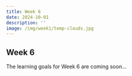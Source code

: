 ```yaml
---
title: Week 6
date: 2024-10-01
description: ''
image: /img/week1/temp-clouds.jpg
---
```


## Week 6

The learning goals for Week 6 are coming soon...